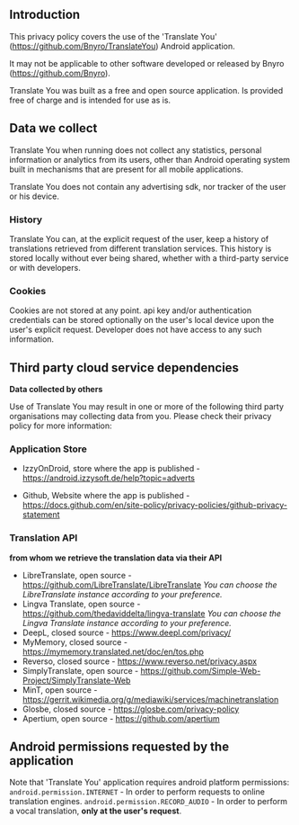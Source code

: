 ## Introduction
This privacy policy covers the use of the 'Translate You' (https://github.com/Bnyro/TranslateYou) Android application.

It may not be applicable to other software developed or released by Bnyro (https://github.com/Bnyro).

Translate You was built as a free and open source application. Is provided free of charge and is intended for use as is.

## Data we collect
Translate You when running does not collect any statistics, personal information or analytics from its users, other than Android operating system built in mechanisms that are present for all mobile applications.

Translate You does not contain any advertising sdk, nor tracker of the user or his device.

### History
Translate You can, at the explicit request of the user, keep a history of translations retrieved from different translation services. This history is stored locally without ever being shared, whether with a third-party service or with developers.

### Cookies
Cookies are not stored at any point. api key and/or authentication credentials can be stored optionally on the user's local device upon the user's explicit request. Developer does not have access to any such information.


## Third party cloud service dependencies
**Data collected by others**

Use of Translate You may result in one or more of the following third party organisations may collecting data from you. Please check their privacy policy for more information:

### Application Store
* IzzyOnDroid, store where the app is published - https://android.izzysoft.de/help?topic=adverts
<!-- * Google PlayStore, store where the app is published - https://policies.google.com/privacy -->
* Github, Website where the app is published - https://docs.github.com/en/site-policy/privacy-policies/github-privacy-statement

### Translation API
**from whom we retrieve the translation data via their API**

* LibreTranslate, open source - https://github.com/LibreTranslate/LibreTranslate
_You can choose the LibreTranslate instance according to your preference._
* Lingva Translate, open source - https://github.com/thedaviddelta/lingva-translate
_You can choose the Lingva Translate instance according to your preference._
* DeepL, closed source - https://www.deepl.com/privacy/
* MyMemory, closed source - https://mymemory.translated.net/doc/en/tos.php
* Reverso, closed source - https://www.reverso.net/privacy.aspx
* SimplyTranslate, open source - https://github.com/Simple-Web-Project/SimplyTranslate-Web
* MinT, open source - https://gerrit.wikimedia.org/g/mediawiki/services/machinetranslation
* Glosbe, closed source - https://glosbe.com/privacy-policy
* Apertium, open source - https://github.com/apertium

## Android permissions requested by the application
Note that 'Translate You' application requires android platform permissions:
`android.permission.INTERNET` - In order to perform requests to online translation engines.
`android.permission.RECORD_AUDIO` - In order to perform a vocal translation, **only at the user's request**.
